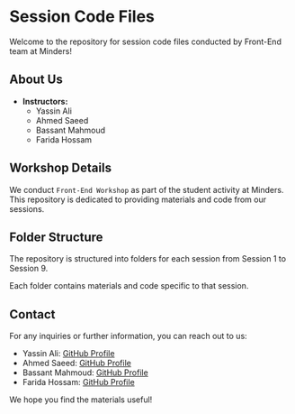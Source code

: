 # Session Code Files

Welcome to the repository for session code files conducted by Front-End team at Minders!

## About Us

- **Instructors:**
  - Yassin Ali
  - Ahmed Saeed
  - Bassant Mahmoud
  - Farida Hossam

## Workshop Details

We conduct `Front-End Workshop` as part of the student activity at Minders. This repository is dedicated to providing materials and code from our sessions.

## Folder Structure

The repository is structured into folders for each session from Session 1 to Session 9.

Each folder contains materials and code specific to that session.

## Contact

For any inquiries or further information, you can reach out to us:
- Yassin Ali: [GitHub Profile](https://github.com/YassenAli)
- Ahmed Saeed: [GitHub Profile](https://github.com/saeedmhmoud100)
- Bassant Mahmoud: [GitHub Profile](https://github.com/bassanttmahmoud)
- Farida Hossam: [GitHub Profile](https://github.com/fardiaahossaam)

We hope you find the materials useful!
